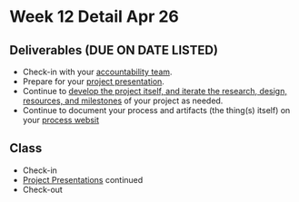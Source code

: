 # Week 12 Detail Apr 26

## Deliverables \(DUE ON DATE LISTED\)

* Check-in with your [accountability team](../assignments/accountability_partner.md).
* Prepare for your [project presentation](../critiques-demos-presentations-and-exhibition/project-presentation.md).
* Continue to [develop the project itself, and iterate the research, design, resources, and milestones](../project_plan/) of your project as needed.
* Continue to document your process and artifacts \(the thing\(s\) itself\) on your [process websit](../pre-work/website.md)

## Class

* Check-in
* [Project Presentations](../critiques-demos-presentations-and-exhibition/project-presentation.md) continued
* Check-out

